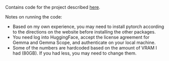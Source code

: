 Contains code for the project described [here](https://immindich.github.io/jekyll/update/2024/09/30/gemma-bilinear.html).

Notes on running the code:
- Based on my own experience, you may need to install pytorch according to the directions on the website before installing the other packages.
- You need log into HuggingFace, accept the license agreement for Gemma and Gemma Scope, and authenticate on your local machine.
- Some of the numbers are hardcoded based on the amount of VRAM I had (80GB). If you had less, you may need to change them. 